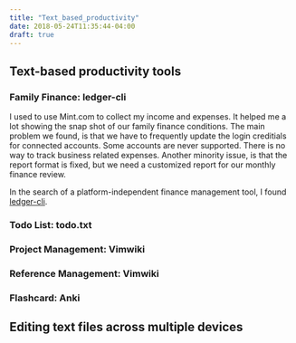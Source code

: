 ```yaml
---
title: "Text_based_productivity"
date: 2018-05-24T11:35:44-04:00
draft: true
---
```


## Text-based productivity tools

### Family Finance: ledger-cli

I used to use Mint.com to collect my income and expenses. It helped me a lot showing the snap shot of our family finance conditions. The main problem we found, is that we have to frequently update the login creditials for connected accounts. Some accounts are never supported. There is no way to track business related expenses. Another minority issue, is that the report format is fixed, but we need a customized report for our monthly finance review.

In the search of a platform-independent finance management tool, I found [ledger-cli](http://www.ledger-cli.org/). 

### Todo List: todo.txt

### Project Management: Vimwiki

### Reference Management: Vimwiki

### Flashcard: Anki

## Editing text files across multiple devices
